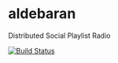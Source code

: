 # aldebaran
Distributed Social Playlist Radio



[![Build Status](https://travis-ci.org/AnsgarSchmidt/aldebaran.svg?branch=develop)](https://travis-ci.org/AnsgarSchmidt/aldebaran)


